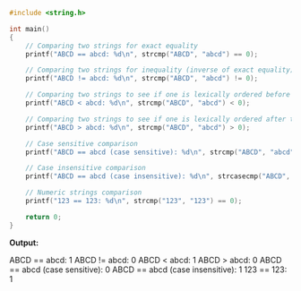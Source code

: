 ```c
#include <string.h>

int main()
{
    // Comparing two strings for exact equality
    printf("ABCD == abcd: %d\n", strcmp("ABCD", "abcd") == 0);

    // Comparing two strings for inequality (inverse of exact equality)
    printf("ABCD != abcd: %d\n", strcmp("ABCD", "abcd") != 0);

    // Comparing two strings to see if one is lexically ordered before than the other
    printf("ABCD < abcd: %d\n", strcmp("ABCD", "abcd") < 0);

    // Comparing two strings to see if one is lexically ordered after than the other
    printf("ABCD > abcd: %d\n", strcmp("ABCD", "abcd") > 0);

    // Case sensitive comparison
    printf("ABCD == abcd (case sensitive): %d\n", strcmp("ABCD", "abcd") == 0);

    // Case insensitive comparison
    printf("ABCD == abcd (case insensitive): %d\n", strcasecmp("ABCD", "abcd") == 0);

    // Numeric strings comparison
    printf("123 == 123: %d\n", strcmp("123", "123") == 0);

    return 0;
}
```

**Output:**

ABCD == abcd: 1
ABCD != abcd: 0
ABCD < abcd: 1
ABCD > abcd: 0
ABCD == abcd (case sensitive): 0
ABCD == abcd (case insensitive): 1
123 == 123: 1
